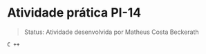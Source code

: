 # Atividade prática PI-14
> Status: Atividade desenvolvida por Matheus Costa Beckerath


```
C ++
```
